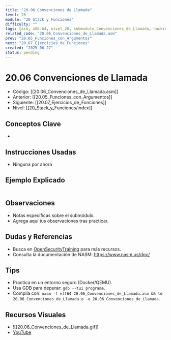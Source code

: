 ```yaml
---
title: "20.06 Convenciones de Llamada"
level: 20
module: "20 Stack y Funciones"
difficulty: ""
tags: [asm, x86-64, nivel_20, submodulo_Convenciones_de_Llamada, hacking]
related_code: "20.06_Convenciones_de_Llamada.asm"
prev: "20.05_Funciones_con_Argumentos"
next: "20.07_Ejercicios_de_Funciones"
created: "2025-06-27"
status: pending
---
```


# 20.06 Convenciones de Llamada

- Código: [[20.06_Convenciones_de_Llamada.asm]]  
- Anterior: [[20.05_Funciones_con_Argumentos]]  
- Siguiente: [[20.07_Ejercicios_de_Funciones]]  
- Nivel: [[20_Stack_y_Funciones/index]]  

## Conceptos Clave
- 

## Instrucciones Usadas
- Ninguna por ahora

## Ejemplo Explicado
```asm

```

## Observaciones
- Notas específicas sobre el submódulo.
- Agrega aquí tus observaciones tras practicar.

## Dudas y Referencias
- Busca en [OpenSecurityTraining](https://opensecuritytraining.info/) para más recursos.
- Consulta la documentación de NASM: https://www.nasm.us/doc/

## Tips
- Practica en un entorno seguro (Docker/QEMU).
- Usa GDB para depurar: `gdb --tui programa`.
- Compila con: `nasm -f elf64 20.06_Convenciones_de_Llamada.asm && ld 20.06_Convenciones_de_Llamada.o -o 20.06_Convenciones_de_Llamada`.

## Recursos Visuales
- ![[20.06_Convenciones_de_Llamada.gif]]  
- [YouTube](https://youtube.com/placeholder)
